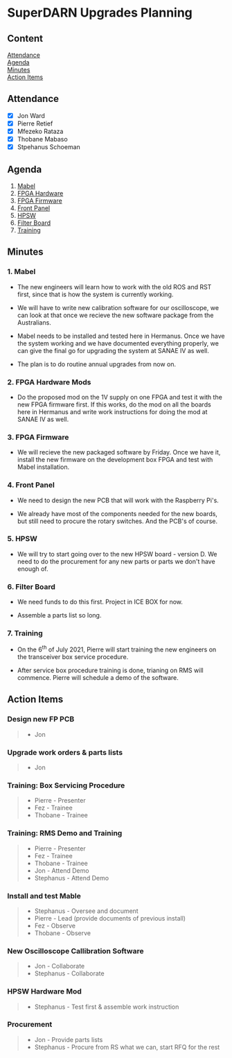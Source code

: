 # SuperDARN Upgrades Planning

## Content
[Attendance](#attendance)  
[Agenda](#agenda)  
[Minutes](#minutes)  
[Action Items](#action-items)  

## Attendance
- [x] Jon Ward  
- [x] Pierre Retief  
- [x] Mfezeko Rataza  
- [x] Thobane Mabaso  
- [x] Stpehanus Schoeman

## Agenda
1. [Mabel](#1-mabel)
2. [FPGA Hardware](#2-fpga-hardware-mods)
3. [FPGA Firmware](#3-fpga-firmware)
4. [Front Panel](#4-front-panel)
5. [HPSW](#5-hpsw)
6. [Filter Board](#6-filter-board)
7. [Training](#7-training)


## Minutes

### 1. Mabel
* The new engineers will learn how to work with the old ROS and RST first, since that is how the system is currently working.

* We will have to write new calibration software for our oscilloscope, we can look at that once we recieve the new software package from the Australians.

* Mabel needs to be installed and tested here in Hermanus. Once we have the system working and we have documented everything properly, we can give the final go for upgrading the system at SANAE IV as well.

* The plan is to do routine annual upgrades from now on.

### 2. FPGA Hardware Mods
* Do the proposed mod on the 1V supply on one FPGA and test it with the new FPGA firmware first. If this works, do the mod on all the boards here in Hermanus and write work instructions for doing the mod at SANAE IV as well. 

### 3. FPGA Firmware
* We will recieve the new packaged software by Friday. Once we have it, install the new firmware on the development box FPGA and test with Mabel installation.

### 4. Front Panel
* We need to design the new PCB that will work with the Raspberry Pi's.

* We already have most of the components needed for the new boards, but still need to procure the rotary switches. And the PCB's of course.

### 5. HPSW
* We will try to start going over to the new HPSW board - version D. We need to do the procurement for any new parts or parts we don't have enough of.

### 6. Filter Board
* We need funds to do this first. Project in ICE BOX for now.

* Assemble a parts list so long.

### 7. Training
* On the 6<sup>th</sup> of July 2021, Pierre will start training the new engineers on the transceiver box service procedure.

* After service box procedure training is done, trianing on RMS will commence. Pierre will schedule a demo of the software.

## Action Items

### Design new FP PCB
> * Jon

### Upgrade work orders & parts lists
> * Jon

### Training: Box Servicing Procedure
> * Pierre - Presenter
> * Fez - Trainee
> * Thobane - Trainee

### Training: RMS Demo and Training
> * Pierre - Presenter
> * Fez - Trainee
> * Thobane - Trainee
> * Jon - Attend Demo
> * Stephanus - Attend Demo

### Install and test Mable
> * Stephanus - Oversee and document
> * Pierre - Lead (provide documents of previous install)
> * Fez - Observe
> * Thobane - Observe

### New Oscilloscope Callibration Software
> * Jon - Collaborate
> * Stephanus - Collaborate

### HPSW Hardware Mod
> * Stephanus - Test first & assemble work instruction

### Procurement
> * Jon - Provide parts lists
> * Stephanus - Procure from RS what we can, start RFQ for the rest

